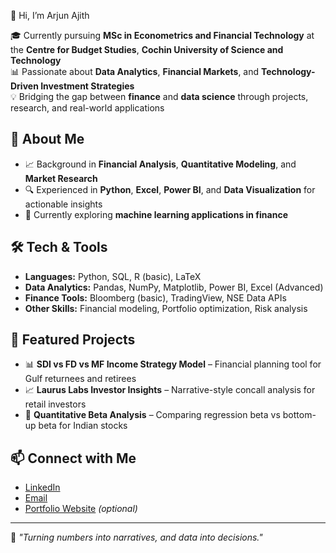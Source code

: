 👋 Hi, I’m Arjun Ajith

🎓 Currently pursuing **MSc in Econometrics and Financial Technology** at the **Centre for Budget Studies**, **Cochin University of Science and Technology**  
📊 Passionate about **Data Analytics**, **Financial Markets**, and **Technology-Driven Investment Strategies**  
💡 Bridging the gap between **finance** and **data science** through projects, research, and real-world applications

## 🚀 About Me
- 📈 Background in **Financial Analysis**, **Quantitative Modeling**, and **Market Research**  
- 🔍 Experienced in **Python**, **Excel**, **Power BI**, and **Data Visualization** for actionable insights    
- 🌱 Currently exploring **machine learning applications in finance**

## 🛠️ Tech & Tools
- **Languages:** Python, SQL, R (basic), LaTeX  
- **Data Analytics:** Pandas, NumPy, Matplotlib, Power BI, Excel (Advanced)  
- **Finance Tools:** Bloomberg (basic), TradingView, NSE Data APIs  
- **Other Skills:** Financial modeling, Portfolio optimization, Risk analysis

## 📌 Featured Projects
- 📊 **SDI vs FD vs MF Income Strategy Model** – Financial planning tool for Gulf returnees and retirees  
- 📈 **Laurus Labs Investor Insights** – Narrative-style concall analysis for retail investors  
- 🧮 **Quantitative Beta Analysis** – Comparing regression beta vs bottom-up beta for Indian stocks  


## 📫 Connect with Me
- [LinkedIn](https://www.linkedin.com/in/arjunbkallara/)  
- [Email](arjunbkallara@gmail.com)  
- [Portfolio Website](https://yourportfolio.com) *(optional)*  

---

💬 *"Turning numbers into narratives, and data into decisions."*

